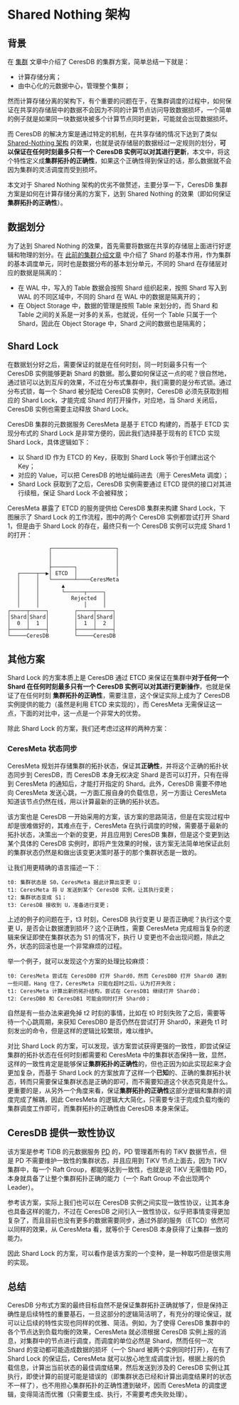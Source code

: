 # Shared Nothing 架构

## 背景

在 [集群](./clustering.md) 文章中介绍了 CeresDB 的集群方案，简单总结一下就是：

- 计算存储分离；
- 由中心化的元数据中心，管理整个集群；

然而计算存储分离的架构下，有个重要的问题在于，在集群调度的过程中，如何保证在共享的存储层中的数据不会因为不同的计算节点访问导致数据损坏，一个简单的例子就是如果同一块数据块被多个计算节点同时更新，可能就会出现数据损坏。

而 CeresDB 的解决方案是通过特定的机制，在共享存储的情况下达到了类似 [Shared-Nothing 架构](https://en.wikipedia.org/wiki/Shared-nothing_architecture) 的效果，也就是说存储层的数据经过一定规则的划分，**可以保证在任何时刻最多只有一个 CeresDB 实例可以对其进行更新**，本文中，将这个特性定义成**集群拓扑的正确性**，如果这个正确性得到保证的话，那么数据就不会因为集群的灵活调度而受到损坏。

本文对于 Shared Nothing 架构的优劣不做赘述，主要分享一下，CeresDB 集群方案是如何在计算存储分离的方案下，达到 Shared Nothing 的效果（即如何保证 **集群拓扑的正确性**）。

## 数据划分

为了达到 Shared Nothing 的效果，首先需要将数据在共享的存储层上面进行好逻辑和物理的划分。在 [此前的集群介绍文章](./clustering.md#shard) 中介绍了 Shard 的基本作用，作为集群的基本调度单元，同时也是数据分布的基本划分单元，不同的 Shard 在存储层对应的数据是隔离的：

- 在 WAL 中，写入的 Table 数据会按照 Shard 组织起来，按照 Shard 写入到 WAL 的不同区域中，不同的 Shard 在 WAL 中的数据是隔离开的；
- 在 Object Storage 中，数据的管理是按照 Table 来划分的，而 Shard 和 Table 之间的关系是一对多的关系，也就说，任何一个 Table 只属于一个 Shard，因此在 Object Storage 中，Shard 之间的数据也是隔离的；

## Shard Lock

在数据划分好之后，需要保证的就是在任何时刻，同一时刻最多只有一个 CeresDB 实例能够更新 Shard 的数据。那么要如何保证这一点的呢？很自然地，通过锁可以达到互斥的效果，不过在分布式集群中，我们需要的是分布式锁。通过分布式锁，每一个 Shard 被分配给 CeresDB 实例时，CeresDB 必须先获取到相应的 Shard Lock，才能完成 Shard 的打开操作，对应地，当 Shard 关闭后，CeresDB 实例也需要主动释放 Shard Lock。

CeresDB 集群的元数据服务 CeresMeta 是基于 ETCD 构建的，而基于 ETCD 实现分布式的 Shard Lock 是非常方便的，因此我们选择基于现有的 ETCD 实现 Shard Lock，具体逻辑如下：

- 以 Shard ID 作为 ETCD 的 Key，获取到 Shard Lock 等价于创建出这个 Key；
- 对应的 Value，可以把 CeresDB 的地址编码进去（用于 CeresMeta 调度）；
- Shard Lock 获取到了之后，CeresDB 实例需要通过 ETCD 提供的接口对其进行续租，保证 Shard Lock 不会被释放；

CeresMeta 暴露了 ETCD 的服务提供给 CeresDB 集群来构建 Shard Lock，下图展示了 Shard Lock 的工作流程，图中的两个 CeresDB 实例都尝试打开 Shard 1，但是由于 Shard Lock 的存在，最终只有一个 CeresDB 实例可以完成 Shard 1 的打开：

```
             ┌────────────────────┐
             │                    │
             │                    │
             ├───────┐            │
   ┌─────┬──▶│ ETCD  │            │
   │     │   └───────┴────CeresMeta
   │     │       ▲
   │     │       └──────┬─────┐
   │     │          Rejected  │
   │     │              │     │
┌─────┬─────┐        ┌─────┬─────┐
│Shard│Shard│        │Shard│Shard│
│  0  │  1  │        │  1  │  2  │
├─────┴─────┤        ├─────┴─────┤
└─────CeresDB        └─────CeresDB
```

## 其他方案

Shard Lock 的方案本质上是 CeresDB 通过 ETCD 来保证在集群中**对于任何一个 Shard 在任何时刻最多只有一个 CeresDB 实例可以对其进行更新操作**，也就是保证了在任何时刻 **集群拓扑的正确性**，需要注意，这个保证实际上成为了 CeresDB 实例提供的能力（虽然是利用 ETCD 来实现的），而 CeresMeta 无需保证这一点，下面的对比中，这一点是一个非常大的优势。

除此 Shard Lock 的方案，我们还考虑过这样的两种方案：

### CeresMeta 状态同步

CeresMeta 规划并存储集群的拓扑状态，保证其**正确性**，并将这个正确的拓扑状态同步到 CeresDB，而 CeresDB 本身无权决定 Shard 是否可以打开，只有在得到 CeresMeta 的通知后，才能打开指定的 Shard。此外，CeresDB 需要不停地向 CeresMeta 发送心跳，一方面汇报自身的负载信息，另一方面让 CeresMeta 知道该节点仍然在线，用以计算最新的正确的拓扑状态。

该方案也是 CeresDB 一开始采用的方案，该方案的思路简洁，但是在实现过程中却是很难做好的，其难点在于，CeresMeta 在执行调度的时候，需要基于最新的拓扑状态，决策出一个新的变更，并且应用到 CeresDB 集群，但是这个变更到达某个具体的 CeresDB 实例时，即将产生效果的时候，该方案无法简单地保证此刻的集群状态仍然是和做出该变更决策时基于的那个集群状态是一致的。

让我们用更精确的语言描述一下：

```
t0: 集群状态是 S0，CeresMeta 据此计算出变更 U；
t1: CeresMeta 将 U 发送到某个 CeresDB 实例，让其执行变更；
t2: 集群状态变成 S1；
t3: CeresDB 接收到 U，准备进行变更；
```

上述的例子的问题在于，t3 时刻，CeresDB 执行变更 U 是否正确呢？执行这个变更 U，是否会让数据遭到损坏？这个正确性，需要 CeresMeta 完成相当复杂的逻辑来保证即使在集群状态为 S1 的情况下，执行 U 变更也不会出现问题，除此之外，状态的回滚也是一个非常麻烦的过程。

举一个例子，就可以发现这个方案的处理比较麻烦：

```
t0: CeresMeta 尝试在 CeresDB0 打开 Shard0，然而 CeresDB0 打开 Shard0 遇到一些问题，Hang 住了，CeresMeta 只能在超时之后，认为打开失败；
t1: CeresMeta 计算出新的拓扑结构，尝试在 CeresDB1 继续打开 Shard0；
t2: CeresDB0 和 CeresDB1 可能会同时打开 Shard0；
```

自然是有一些办法来避免掉 t2 时刻的事情，比如在 t0 时刻失败了之后，需要等待一个心跳周期，来获知 CeresDB0 是否仍然在尝试打开 Shard0，来避免 t1 时刻发出的命令，但是这样的逻辑比较繁琐，难以维护。

对比 Shard Lock 的方案，可以发现，该方案尝试获得更强的一致性，即尝试保证集群的拓扑状态在任何时刻都需要和 CeresMeta 中的集群状态保持一致，显然，这样的一致性肯定是能够保证**集群拓扑的正确性**的，但也正因为如此实现起来才会更加复杂，而基于 Shard Lock 的方案放弃了这样一个**已知**的、正确的集群拓扑状态，转而只需要保证集群状态是正确的即可，而不需要知道这个状态究竟是什么。更重要的是，从另外一个角度来看，保证**集群拓扑的正确性**这部分逻辑和集群的调度完成了解耦，因此 CeresMeta 的逻辑大大简化，只需要专注于完成负载均衡的集群调度工作即可，而集群拓扑的正确性由 CeresDB 本身来保证。

## CeresDB 提供一致性协议

该方案是参考 TiDB 的元数据服务 [PD](https://github.com/tikv/pd) 的，PD 管理着所有的 TiKV 数据节点，但是 PD 不需要维护一致性的集群状态，并且应用到 TiKV 节点上面去，因为 TiKV 集群中，每一个 Raft Group，都能够达到一致性，也就是说 TiKV 无需借助 PD，本身就具备了让整个集群拓扑正确的能力（一个 Raft Group 不会出现两个 Leader）。

参考该方案，实际上我们也可以在 CeresDB 实例之间实现一致性协议，让其本身也具备这样的能力，不过在 CeresDB 之间引入一致性协议，似乎把事情变得更加复杂了，而且目前也没有更多的数据需要同步，通过外部的服务（ETCD）依然可以同样的效果，从 CeresMeta 看，就等价于 CeresDB 本身获得了让集群一致的能力。

因此 Shard Lock 的方案，可以看作是该方案的一个变种，是一种取巧但是很实用的实现。

## 总结

CeresDB 分布式方案的最终目标自然不是保证集群拓扑正确就够了，但是保持正确性是后续特性的重要基石，一旦这部分的逻辑简洁明了，有充分的理论保证，就可以让后续的特性实现也同样的优雅、简洁。例如，为了使得 CeresDB 集群中的各个节点达到负载均衡的效果，CeresMeta 就必须根据 CeresDB 实例上报的消息，对集群中的节点进行调度，而调度的单位必然是 Shard，然而任何一次 Shard 的变动都可能造成数据的损坏（一个 Shard 被两个实例同时打开），在有了 Shard Lock 的保证后，CeresMeta 就可以放心地生成调度计划，根据上报的负载信息，计算出当前状态的最佳调度结果，然后发送到涉及的 CeresDB 实例让其执行，即使计算的前提可能是错误的（即集群状态已经和计算出调度结果时的状态不一样了），也不用担心集群拓扑的正确性遭到破坏，因而 CeresMeta 的调度逻辑，变得简洁而优雅（只需要生成、执行，不需要考虑失败处理）。
